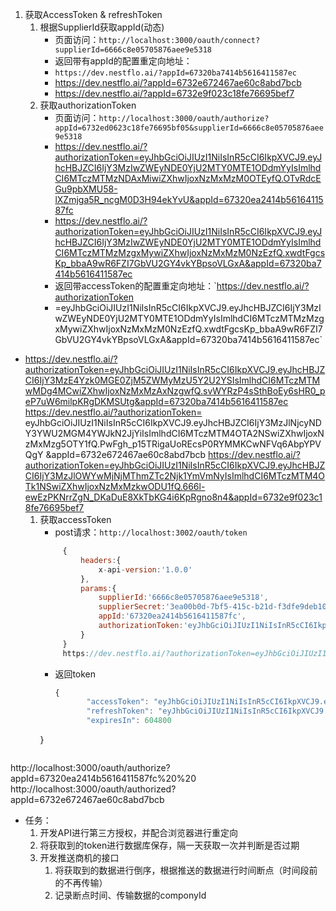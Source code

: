 1. 获取AccessToken & refreshToken
   1. 根据SupplierId获取appId(动态)
      - 页面访问：`http://localhost:3000/oauth/connect?supplierId=6666c8e05705876aee9e5318`
      - 返回带有appId的配置重定向地址：
      - `https://dev.nestflo.ai/?appId=67320ba7414b5616411587ec`
      - https://dev.nestflo.ai/?appId=6732e672467ae60c8abd7bcb
      - https://dev.nestflo.ai/?appId=6732e9f023c18fe76695bef7
   2. 获取authorizationToken
      - 页面访问：`http://localhost:3000/oauth/authorize?appId=6732ed0623c18fe76695bf05&supplierId=6666c8e05705876aee9e5318`
      - https://dev.nestflo.ai/?authorizationToken=eyJhbGciOiJIUzI1NiIsInR5cCI6IkpXVCJ9.eyJhcHBJZCI6IjY3MzIwZWEyNDE0YjU2MTY0MTE1ODdmYyIsImlhdCI6MTczMTMzNDAxMiwiZXhwIjoxNzMxMzM0OTEyfQ.OTvRdcEGu9pbXMU58-lXZmjga5R_ncgM0D3H94ekYvU&appId=67320ea2414b5616411587fc
      - https://dev.nestflo.ai/?authorizationToken=eyJhbGciOiJIUzI1NiIsInR5cCI6IkpXVCJ9.eyJhcHBJZCI6IjY3MzIwZWEyNDE0YjU2MTY0MTE1ODdmYyIsImlhdCI6MTczMTMzMzgxMywiZXhwIjoxNzMxMzM0NzEzfQ.xwdtFgcsKp_bbaA9wR6FZI7GbVU2GY4vkYBpsoVLGxA&appId=67320ba7414b5616411587ec
      - 返回带accessToken的配置重定向地址：`https://dev.nestflo.ai/?authorizationToken
      - =eyJhbGciOiJIUzI1NiIsInR5cCI6IkpXVCJ9.eyJhcHBJZCI6IjY3MzIwZWEyNDE0YjU2MTY0MTE1ODdmYyIsImlhdCI6MTczMTMzMzgxMywiZXhwIjoxNzMxMzM0NzEzfQ.xwdtFgcsKp_bbaA9wR6FZI7GbVU2GY4vkYBpsoVLGxA&appId=67320ba7414b5616411587ec`
 - https://dev.nestflo.ai/?authorizationToken=eyJhbGciOiJIUzI1NiIsInR5cCI6IkpXVCJ9.eyJhcHBJZCI6IjY3MzE4Yzk0MGE0ZjM5ZWMyMzU5Y2U2YSIsImlhdCI6MTczMTMwMDg4MCwiZXhwIjoxNzMxMzAxNzgwfQ.svWYRzP4sSthBoEy6sHR0_peP7uW6milpKRgDKMSUtg&appId=67320ba7414b5616411587ec
  https://dev.nestflo.ai/?authorizationToken=
  eyJhbGciOiJIUzI1NiIsInR5cCI6IkpXVCJ9.eyJhcHBJZCI6IjY3MzJlNjcyNDY3YWU2MGM4YWJkN2JjYiIsImlhdCI6MTczMTM4OTA2NSwiZXhwIjoxNzMxMzg5OTY1fQ.PwFgh_p15TRigaUoREcsP0RYMMKCwNFVq6AbpYPVQgY
  &appId=6732e672467ae60c8abd7bcb 
  https://dev.nestflo.ai/?authorizationToken=eyJhbGciOiJIUzI1NiIsInR5cCI6IkpXVCJ9.eyJhcHBJZCI6IjY3MzJlOWYwMjNjMThmZTc2Njk1YmVmNyIsImlhdCI6MTczMTM4OTk1NSwiZXhwIjoxNzMxMzkwODU1fQ.666l-ewEzPKNrrZgN_DKaDuE8XkTbKG4i6KpRgno8n4&appId=6732e9f023c18fe76695bef7
   1. 获取accessToken
      - post请求：`http://localhost:3002/oauth/token`
       ```js
            {
                headers:{
                    x-api-version:'1.0.0'
                },
                params:{
                    supplierId:'6666c8e05705876aee9e5318',
                    supplierSecret:'3ea00b0d-7bf5-415c-b21d-f3dfe9deb109',
                    appId:'67320ea2414b5616411587fc',
                    authorizationToken:'eyJhbGciOiJIUzI1NiIsInR5cCI6IkpXVCJ9.eyJhcHBJZCI6IjY3MzIwZWEyNDE0YjU2MTY0MTE1ODdmYyIsImlhdCI6MTczMTMzMzgxMywiZXhwIjoxNzMxMzM0NzEzfQ.xwdtFgcsKp_bbaA9wR6FZI7GbVU2GY4vkYBpsoVLGxA',
                }
            }
            https://dev.nestflo.ai/?authorizationToken=eyJhbGciOiJIUzI1NiIsInR5cCI6IkpXVCJ9.eyJhcHBJZCI6IjY3MzJlZDA2MjNjMThmZTc2Njk1YmYwNSIsImlhdCI6MTczMTM5MDc1MywiZXhwIjoxNzMxMzkxNjUzfQ.nAp3jnQuMQoWuENssCTWcSmQrC7WhwmzteBqY5Erz8c&appId=6732ed0623c18fe76695bf05
       ```
       - 返回token
         ```js
         {
                "accessToken": "eyJhbGciOiJIUzI1NiIsInR5cCI6IkpXVCJ9.eyJhcHBJZCI6IjY3MzJlZDA2MjNjMThmZTc2Njk1YmYwNSIsImlhdCI6MTczMTM5MDc4NCwiZXhwIjoxNzMxOTk1NTg0fQ.0g59iYwz1zkPd31B-tTzKPinAxTZc-uZgA5Ef1KoGYw",
                "refreshToken": "eyJhbGciOiJIUzI1NiIsInR5cCI6IkpXVCJ9.eyJhcHBJZCI6IjY3MzJlZDA2MjNjMThmZTc2Njk1YmYwNSIsImlhdCI6MTczMTM5MDc4NCwiZXhwIjoxNzMzODA5OTg0fQ.aeeNE9RU1P03WYecl4DOb5EgbFWd_yM-0Jd4xg_Cxrc",
                "expiresIn": 604800
        }
        ```

http://localhost:3000/oauth/authorize?appId=67320ea2414b5616411587fc%20%20
http://localhost:3000/oauth/authorized?appId=6732e672467ae60c8abd7bcb

- 任务：
  1. 开发API进行第三方授权，并配合浏览器进行重定向
     <!-- 
        配置
        {
          获取appId
            baidu.com?appId  created activated
            "connectRedirect": "https://dev.nestflo.ai/",
          获取accessToken
            baidu.com?accessToken  created activated

            "authorizeRedirect": "https://dev.nestflo.ai/",
          获取branches，用于发送商机
            "webhookEndpoint": "http://host.docker.internal:814/work",
            "webhookSecret": "nestai"
        }
        重定向获取appId: http://localhost:3000/oauth/connect?supplierId=6666c8e05705876aee9e5318


      -->
  2. 将获取到的token进行数据库保存，隔一天获取一次并判断是否过期
  3. 开发推送商机的接口
     1. 将获取到的数据进行倒序，根据推送的数据进行时间断点（时间段前的不再传输）
     2. 记录断点时间、传输数据的componyId

